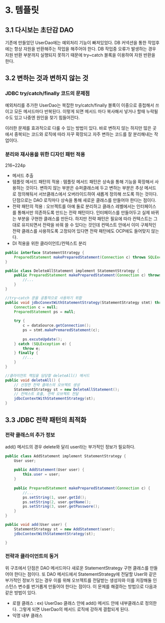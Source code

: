 # 3. 템플릿
## 3.1 다시보는 초단감 DAO
기존에 만들었던 UserDao에는 예외처리 기능이 빠져있었다. DB 커넥션을 통한 작업후에는 항상 자원을 반환해주는 작업을 해주어야 한다. DB 작업중 오류가 발생하는 경우 자원 반환 부분까지 실행되지 못하기 때문에 try~catch 블록을 이용하여 자원 반환을 한다.

## 3.2 변하는 것과 변하지 않는 것
### JDBC try/catch/finally 코드의 문제점
예외처리를 추가한 UserDao는 복잡한 try/catch/finally 블록이 이중으로 중첩해서 쓰이고 모든 메서드마다 반복된다. 이렇게 되면 메서드 마다 복사해서 넣거나 할때 누락될 수도 있고 나중엔 원인을 찾기 힘들어진다.

이러한 문제를 효과적으로 다룰 수 있는 방법이 있다. 바로 변하지 않는 하지만 많은 곳에서 중복되는 코드와 로직에 따라 자꾸 확장되고 자주 변하는 코드를 잘 분리해내는 작업이다.

### 분리와 재사용을 위한 디자인 패턴 적용
216~224p
* 메서드 추출
* 템플릿 메서드 패턴의 적용 : 템플릿 메서드 패턴은 상속을 통해 기능을 확장해서 사용하는 것이다. 변하지 않는 부분은 슈퍼클래스에 두고 변하는 부분은 추상 메서드로 정의해둬서 서브클래스에서 오버라이드하여 새롭게 정의해 쓰도록 하는 것이다. 단점으로는 DAO 로직마다 상속을 통해 새로운 클래스를 만들어야 한다는 점이다.
* 전략 패턴의 적용 : 오브젝트를 아예 둘로 분리하고 클래스 레벨에서는 인터페이스를 통해서만 의존하도록 만드는 전략 패턴이다. 인터페이스를 만들어두고 실제 바뀌는 부분을 구현한 클래스를 만든다. 하지만 전략 패턴은 필요에 따라 컨텍스트는 그대로 유지되면서 전략을 바꿔 쓸 수 있다는 것인데 컨텍스트 안에서 이미 구체적인 전략 클래스를 사용하도록 고정되어 있다면 전략 패턴에도 OCP에도 들어맞지 않는다.
* DI 적용을 위한 클라이언트/컨텍스트 분리

```java
public interface StatementStrategy {
    PreparedStatement makePreparedStatement(Connection c) throws SQLException;
}

public class DeleteAllStatement implement StatementStrategy {
    public PreparedStatement makePreparedStatement(Connection c) throws SQLException {
        //...
    }
}

//try~catch 문을 공통적으로 사용하기 위함
public void jdbcConextWithStatementStrategy(StatementStrategy stmt) throws SQLException {
    Connection c = null;
    PreparedStatement ps = null;
    
    try {
        c = dataSource.getConnection();
        ps = stmt.makePremaredStatement(c);
        
        ps.excuteUpdate();
    } catch (SQLException e) {
        throw e;
    } finally {
        //...
    }
}

//클라이언트 책임을 담당할 deleteAll() 메서드
public void deleteAll() {
    // 선정한 전략 클래스의 오브젝트 생성
    StatementStrategy st = new DeleteAllStatement();
    // 컨텍스트 호출, 전략 오브젝트 전달
    jdbcContextWithStatementStrategy(st);
}
```

## 3.3 JDBC 전략 패턴의 최적화
### 전략 클래스의 추가 정보
add() 메서드의 경우 delete와 달리 user라는 부가적인 정보가 필요하다. 

```java
public class AddStatement implement StatementStrategy {
    User user;
    
    public AddStatement(User user) {
        this.user = user;
    }
    
    public PreparedStatement makePreparedStatement(Connection c) {
        //...
        ps.setString(1, user.getId();
        ps.setString(2, user.getName();
        ps.setString(3, user.getPasswore();
    }
}

public void add(User user) {
    StatementStrategy st = new AddStatement(user);
    jdbcContextWithStatementStrategy(st);

}

```

### 전략과 클라이언트의 동거
위 구조에서 단점은 DAO 메서드마다 새로운 StatementStrategy 구현 클래스를 만들어야 한다는 점이다. 또 DAO 메서드에서 StatementStrategy에 전달할 User와 같은 부가적인 정보가 있는 경우 이를 위해 오브젝트를 전달받는 생성자와 이를 저장해둘 인스턴스 변수를 번거롭게 만들어야 한다는 점이다. 이 문제를 해결하는 방법으로 다음과 같은 방법이 있다.
* 로컬 클래스 : ex) UserDao 클래스 안에 add() 메서드 안에 내부클래스로 정의한다. 그렇게 되면 UserDao의 메서드 로직에 강하게 결합되게 된다. 
* 익명 내부 클래스

